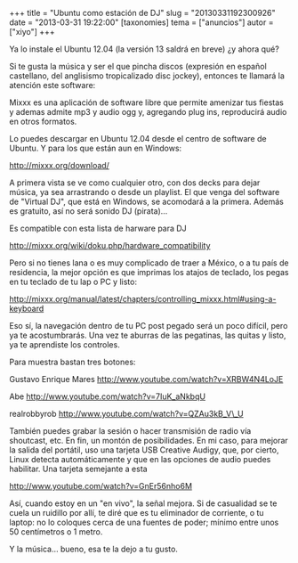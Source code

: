 +++
title = "Ubuntu como estación de DJ"
slug = "20130331192300926"
date = "2013-03-31 19:22:00"
[taxonomies]
tema = ["anuncios"]
autor = ["xiyo"]
+++

Ya lo instale el Ubuntu 12.04 (la versión 13 saldrá en breve) ¿y ahora
qué?

Si te gusta la música y ser el que pincha discos (expresión en español
castellano, del anglisismo tropicalizado disc jockey), entonces te
llamará la atención este software:

Mixxx es una aplicación de software libre que permite amenizar tus
fiestas y ademas admite mp3 y audio ogg y, agregando plug ins,
reproducirá audio en otros formatos.

Lo puedes descargar en Ubuntu 12.04 desde el centro de software de
Ubuntu. Y para los que están aun en Windows:

<a href="http://mixxx.org/download/">http://mixxx.org/download/</a>

<!-- more -->
A primera vista se ve como cualquier otro, con dos decks para dejar
música, ya sea arrastrando o desde un playlist. El que venga del
software de "Virtual DJ", que está en Windows, se acomodará a la
primera. Además es gratuito, así no será sonido DJ (pirata)…

Es compatible con esta lista de harware para DJ

<a href="http://mixxx.org/wiki/doku.php/hardware_compatibility">http://mixxx.org/wiki/doku.php/hardware_compatibility</a>

Pero si no tienes lana o es muy complicado de traer a México, o a tu
país de residencia, la mejor opción es que imprimas los atajos de
teclado, los pegas en tu teclado de tu lap o PC y listo:

<a href="http://mixxx.org/manual/latest/chapters/controlling_mixxx.html#using-a-keyboard">http://mixxx.org/manual/latest/chapters/controlling_mixxx.html#using-a-keyboard</a>

Eso sí, la navegación dentro de tu PC post pegado será un poco difícil,
pero ya te acostumbrarás. Una vez te aburras de las pegatinas, las
quitas y listo, ya te aprendiste los controles.

Para muestra bastan tres botones:

Gustavo Enrique Mares
<a href="http://www.youtube.com/watch?v=XRBW4N4LoJE">http://www.youtube.com/watch?v=XRBW4N4LoJE</a>

Abe
<a href="http://www.youtube.com/watch?v=7IuK_aNkbqU">http://www.youtube.com/watch?v=7IuK_aNkbqU</a>

realrobbyrob
<a href="http://www.youtube.com/watch?v=QZAu3kB_V_U">http://www.youtube.com/watch?v=QZAu3kB_V\_U</a>

También puedes grabar la sesión o hacer transmisión de radio vía
shoutcast, etc. En fin, un montón de posibilidades. En mi caso, para
mejorar la salida del portátil, uso una tarjeta USB Creative Audigy,
que, por cierto, Linux detecta automáticamente y que en las opciones de
audio puedes habilitar. Una tarjeta semejante a esta

<a href="http://www.youtube.com/watch?v=GnEr56nho6M">http://www.youtube.com/watch?v=GnEr56nho6M</a>

Así, cuando estoy en un "en vivo", la señal mejora. Si de casualidad se
te cuela un ruidillo por allí, te diré que es tu eliminador de
corriente, o tu laptop: no lo coloques cerca de una fuentes de poder;
mínimo entre unos 50 centímetros o 1 metro.

Y la música… bueno, esa te la dejo a tu gusto.

